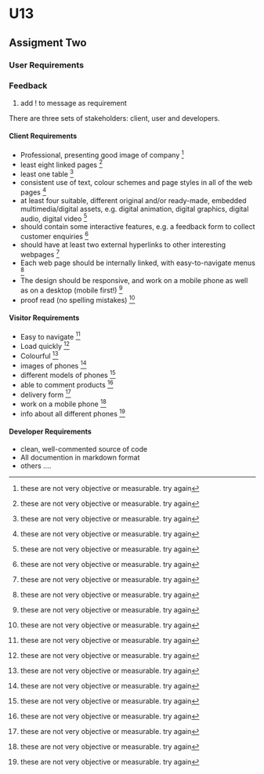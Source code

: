 # U13

## Assigment Two

### User Requirements


### Feedback

1. add ! to message as requirement

There are three sets of stakeholders: client, user and developers.

#### Client Requirements

+ Professional, presenting good image of company
[^needswork]
+ least eight linked pages [^needswork]
+ least one table [^needswork]
+ consistent use of text, colour schemes and page styles in all of the web pages [^needswork]
+ at least four suitable, different original and/or ready-made, embedded multimedia/digital assets, e.g. digital animation, digital graphics, digital audio, digital video [^needswork]
+ should contain some interactive features, e.g. a feedback form to collect customer enquiries [^needswork]
+ should have at least two external hyperlinks to other interesting webpages [^needswork]
+ Each web page should be internally linked, with easy-to-navigate menus [^needswork]
+ The design should be responsive, and work on a mobile phone as well as on a desktop (mobile first!) [^needswork]
+ proof read (no spelling mistakes) [^needswork]

#### Visitor Requirements

+ Easy to navigate [^needswork]
+ Load quickly [^needswork]
+ Colourful [^needswork]
+ images of phones [^needswork]
+ different models of phones [^needswork]
+ able to comment products [^needswork]
+ delivery form [^needswork]
+ work on a mobile phone [^needswork]
+ info about all different phones [^needswork]

#### Developer Requirements

+ clean, well-commented source of code
+ All documention in markdown format
+ others ....

[^needswork]: these are not very objective or measurable.
try again